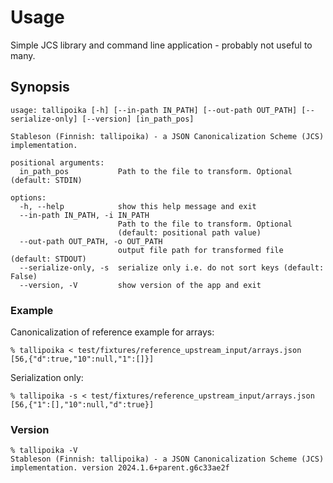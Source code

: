 # Usage

Simple JCS library and command line application - probably not useful to many.

## Synopsis

```console
usage: tallipoika [-h] [--in-path IN_PATH] [--out-path OUT_PATH] [--serialize-only] [--version] [in_path_pos]

Stableson (Finnish: tallipoika) - a JSON Canonicalization Scheme (JCS) implementation.

positional arguments:
  in_path_pos           Path to the file to transform. Optional (default: STDIN)

options:
  -h, --help            show this help message and exit
  --in-path IN_PATH, -i IN_PATH
                        Path to the file to transform. Optional
                        (default: positional path value)
  --out-path OUT_PATH, -o OUT_PATH
                        output file path for transformed file (default: STDOUT)
  --serialize-only, -s  serialize only i.e. do not sort keys (default: False)
  --version, -V         show version of the app and exit
```

### Example

Canonicalization of reference example for arrays:

```console
% tallipoika < test/fixtures/reference_upstream_input/arrays.json
[56,{"d":true,"10":null,"1":[]}]
```

Serialization only:

```console
% tallipoika -s < test/fixtures/reference_upstream_input/arrays.json
[56,{"1":[],"10":null,"d":true}]
```

### Version

```console
% tallipoika -V
Stableson (Finnish: tallipoika) - a JSON Canonicalization Scheme (JCS) implementation. version 2024.1.6+parent.g6c33ae2f
```

